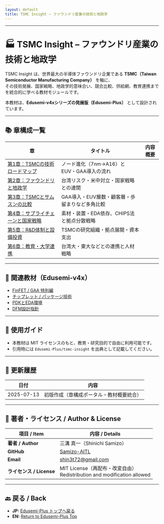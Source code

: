 ```yaml
---
layout: default
title: TSMC Insight – ファウンドリ産業の技術と地政学
---
```


---

# 🏭 TSMC Insight – ファウンドリ産業の技術と地政学

TSMC Insight は、世界最大の半導体ファウンドリ企業である **TSMC（Taiwan Semiconductor Manufacturing Company）** を軸に、  
その技術発展、国家戦略、地政学的意味合い、競合比較、供給網、教育連携までを統合的に学べる教材モジュールです。

本教材は、**Edusemi-v4xシリーズの発展版（Edusemi-Plus）** として設計されています。

---

## 📚 章構成一覧

| 章 | タイトル | 内容概要 |
|----|----------|-----------|
| [第1章：TSMCの技術ロードマップ](./chapter1_roadmap/README.md) | ノード進化（7nm→A16）とEUV・GAA導入の流れ |
| [第2章：ファウンドリと地政学](./chapter2_geopolitics/README.md) | 台湾リスク・米中対立・国家戦略との連関 |
| [第3章：TSMCとサムスンの比較](./chapter3_samsung_compare/README.md) | GAA導入・EUV層数・顧客層・歩留まりなど多角比較 |
| [第4章：サプライチェーンと国家戦略](./chapter4_supplychain/README.md) | 素材・装置・EDA依存、CHIPS法と拠点分散戦略 |
| [第5章：R&D体制と設備投資](./chapter5_rdi_investment/README.md) | TSMCの研究組織・拠点展開・資本支出 |
| [第6章：教育・大学連携](./chapter6_edu_collab/README.md) | 台湾大・東大などとの連携と人材戦略 |

---

## 🔗 関連教材（Edusemi-v4x）

- [FinFET / GAA 特別編](https://github.com/Samizo-AITL/Edusemi-v4x/blob/main/f_chapter1_finfet_gaa/README.md)
- [チップレット / パッケージ技術](https://github.com/Samizo-AITL/Edusemi-v4x/blob/main/f_chapter2_chiplet_pkg/README.md)
- [PDKとEDA環境](https://github.com/Samizo-AITL/Edusemi-v4x/blob/main/d_chapter6_pdk_and_eda_environment/README.md)
- [DFM設計指針](https://github.com/Samizo-AITL/Edusemi-v4x/blob/main/f_chapter5_dfm/README.md)

---

## 📝 使用ガイド

- 本教材は MIT ライセンスのもと、教育・研究目的で自由に利用可能です。
- 引用時には `Edusemi-Plus/tsmc-insight` を出典として記載してください。

---

## 📅 更新履歴

| 日付 | 内容 |
|------|------|
| 2025-07-13 | 初版作成（章構成ポータル・教材概要統合） |

---

## 👤 **著者・ライセンス / Author & License**

| **項目 / Item** | **内容 / Details** |
|-----------------|--------------------|
| **著者 / Author** | 三溝 真一（Shinichi Samizo） |
| **GitHub** | [Samizo-AITL](https://github.com/Samizo-AITL) |
| **Email** | [shin3t72@gmail.com](mailto:shin3t72@gmail.com) |
| **ライセンス / License** | MIT License（再配布・改変自由）<br>Redistribution and modification allowed |

---

## 🔙 戻る / Back
- **JP:** [Edusemi-Plus トップへ戻る](https://samizo-aitl.github.io/Edusemi-Plus/index.html)  
- **EN:** [Return to Edusemi-Plus Top](https://samizo-aitl.github.io/Edusemi-Plus/index.html)
